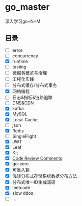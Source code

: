# go_master
深入学习go+N+M

## 目录
- [ ] error 
- [ ] concurrency
- [x] runtime
- [ ] testing
- [ ] 微服务概览与治理
- [ ] 工程化实践
- [ ] 分布式缓存/分布式事务
- [x] 网络编程
- [ ] 日志&指标&链路追踪
- [ ] DNS&CDN
- [x] kafka
- [x] MySQL
- [x] Local Cache
- [ ] json
- [x] Redis
- [ ] SingleFlight
- [x] JWT
- [x] Leaf
- [x] Kit
- [x] [Code Review Comments](https://github.com/golang/go/wiki/CodeReviewComments)
- [x] go-zero
- [x] 可重入锁
- [x] 浅谈分布式存储系统数据分布方法
- [x] 分布式唯一ID生成调研
- [x] leetcode
- [x] slow ddos
- [ ] ...